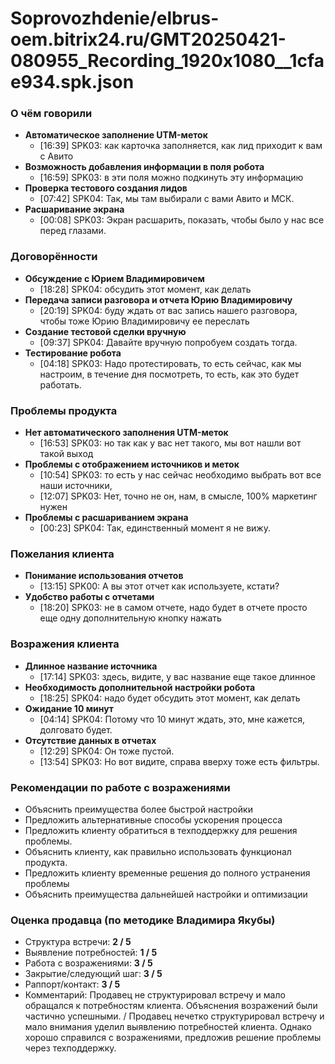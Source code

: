 # Soprovozhdenie/elbrus-oem.bitrix24.ru/GMT20250421-080955_Recording_1920x1080__1cfae934.spk.json

### О чём говорили
- **Автоматическое заполнение UTM-меток**
  - [16:39] SPK03: как карточка заполняется, как лид приходит к вам с Авито
- **Возможность добавления информации в поля робота**
  - [16:59] SPK03: в эти поля можно подкинуть эту информацию
- **Проверка тестового создания лидов**
  - [07:42] SPK04: Так, мы там выбирали с вами Авито и МСК.
- **Расшаривание экрана**
  - [00:08] SPK03: Экран расшарить, показать, чтобы было у нас все перед глазами.

### Договорённости
- **Обсуждение с Юрием Владимировичем**
  - [18:28] SPK04: обсудить этот момент, как делать
- **Передача записи разговора и отчета Юрию Владимировичу**
  - [20:19] SPK04: буду ждать от вас запись нашего разговора, чтобы тоже Юрию Владимировичу ее переслать
- **Создание тестовой сделки вручную**
  - [09:37] SPK04: Давайте вручную попробуем создать тогда.
- **Тестирование робота**
  - [04:18] SPK03: Надо протестировать, то есть сейчас, как мы настроим, в течение дня посмотреть, то есть, как это будет работать.

### Проблемы продукта
- **Нет автоматического заполнения UTM-меток**
  - [16:53] SPK03: но так как у вас нет такого, мы вот нашли вот такой выход
- **Проблемы с отображением источников и меток**
  - [10:54] SPK03: то есть у нас сейчас необходимо выбрать вот все наши источники,
  - [12:07] SPK03: Нет, точно не он, нам, в смысле, 100% маркетинг нужен
- **Проблемы с расшариванием экрана**
  - [00:23] SPK04: Так, единственный момент я не вижу.

### Пожелания клиента
- **Понимание использования отчетов**
  - [13:15] SPK00: А вы этот отчет как используете, кстати?
- **Удобство работы с отчетами**
  - [18:20] SPK03: не в самом отчете, надо будет в отчете просто еще одну дополнительную кнопку нажать

### Возражения клиента
- **Длинное название источника**
  - [17:14] SPK03: здесь, видите, у вас название еще такое длинное
- **Необходимость дополнительной настройки робота**
  - [18:25] SPK04: надо будет обсудить этот момент, как делать
- **Ожидание 10 минут**
  - [04:14] SPK04: Потому что 10 минут ждать, это, мне кажется, долговато будет.
- **Отсутствие данных в отчетах**
  - [12:29] SPK04: Он тоже пустой.
  - [13:54] SPK03: Но вот видите, справа вверху тоже есть фильтры.

### Рекомендации по работе с возражениями
- Объяснить преимущества более быстрой настройки
- Предложить альтернативные способы ускорения процесса
- Предложить клиенту обратиться в техподдержку для решения проблемы.
- Объяснить клиенту, как правильно использовать функционал продукта.
- Предложить клиенту временные решения до полного устранения проблемы
- Объяснить преимущества дальнейшей настройки и оптимизации

### Оценка продавца (по методике Владимира Якубы)
- Структура встречи: **2 / 5**
- Выявление потребностей: **1 / 5**
- Работа с возражениями: **3 / 5**
- Закрытие/следующий шаг: **3 / 5**
- Раппорт/контакт: **3 / 5**
- Комментарий: Продавец не структурировал встречу и мало обращался к потребностям клиента. Объяснения возражений были частично успешными. / Продавец нечетко структурировал встречу и мало внимания уделил выявлению потребностей клиента. Однако хорошо справился с возражениями, предложив решение проблемы через техподдержку.
